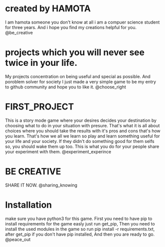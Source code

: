 # created by HAMOTA
I am hamota someone you don't know at all i am a compuer science student for three years.
And i hope you find my creations helpful for you.
@be_creative

# projects which you will never see twice in your life.
My projects concentration on being useful and special as possible.
And poroblem solver for society
I just made a very simple game to be my entry to github community and hope you to like it.
@choose_right

# FIRST_PROJECT
This is a story mode game where your desires decides your destination by choosing what to do in your situation with presure.
That's what it is all about choices where you should take the results with it's pros and cons that's how you learn.
That's how we all we learn so play and learn something useful for your life and your society.
If they didn't do something good for them selfs so, you should wake them up too.
This is what you do for your people share your experiment with them.
@experiment_experince

# BE CREATIVE
SHARE IT NOW.
@sharing_knowing

# Installation
make sure you have python3 for this game.
First you need to have pip to install requirements for the game easly just run get_pip,
Then you need to install the used modules in the game so run pip install -r requirements.txt,
after get_pip if you don't have pip installed,
And then you are ready to go.
@peace_out
